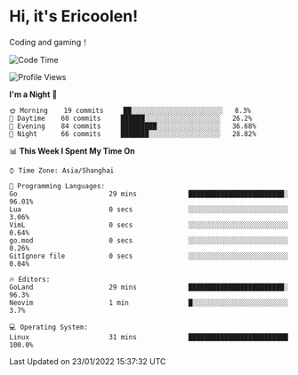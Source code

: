 # Hi, it's Ericoolen!
Coding and gaming！

<!--START_SECTION:waka-->
![Code Time](http://img.shields.io/badge/Code%20Time-151%20hrs%2035%20mins-blue)

![Profile Views](http://img.shields.io/badge/Profile%20Views-0-blue)

**I'm a Night 🦉** 

```text
🌞 Morning    19 commits     ██░░░░░░░░░░░░░░░░░░░░░░░   8.3% 
🌆 Daytime    60 commits     ██████░░░░░░░░░░░░░░░░░░░   26.2% 
🌃 Evening    84 commits     █████████░░░░░░░░░░░░░░░░   36.68% 
🌙 Night      66 commits     ███████░░░░░░░░░░░░░░░░░░   28.82%

```


📊 **This Week I Spent My Time On** 

```text
⌚︎ Time Zone: Asia/Shanghai

💬 Programming Languages: 
Go                       29 mins             ████████████████████████░   96.01% 
Lua                      0 secs              ░░░░░░░░░░░░░░░░░░░░░░░░░   3.06% 
VimL                     0 secs              ░░░░░░░░░░░░░░░░░░░░░░░░░   0.64% 
go.mod                   0 secs              ░░░░░░░░░░░░░░░░░░░░░░░░░   0.26% 
GitIgnore file           0 secs              ░░░░░░░░░░░░░░░░░░░░░░░░░   0.04%

🔥 Editors: 
GoLand                   29 mins             ████████████████████████░   96.3% 
Neovim                   1 min               █░░░░░░░░░░░░░░░░░░░░░░░░   3.7%

💻 Operating System: 
Linux                    31 mins             █████████████████████████   100.0%

```


 Last Updated on 23/01/2022 15:37:32 UTC
<!--END_SECTION:waka-->

